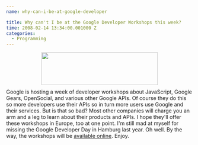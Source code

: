 ```yaml
---
name: why-can-i-be-at-google-developer

title: Why can't I be at the Google Developer Workshops this week?
time: 2008-02-14 13:34:00.001000 Z
categories:
  - Programming
---
```


<img src="http://googleworkshops.googlemashups.com/resources/workshops_header.jpg" style="margin: 0pt auto 10px; display: block; text-align: center; width: 314px; height: 88px;" title="Google Dev Workshops" alt="" />
Google is hosting a week of developer workshops about JavaScript, Google Gears, OpenSocial, and various other Google APIs. Of course they do this so more developers use their APIs so in turn more users use Google and their services. But is that so bad? Most other companies will charge you an arm and a leg to learn about their products and APIs.
I hope they'll offer these workshops in Europe, too at one point. I'm still mad at myself for missing the Google Developer Day in Hamburg last year. Oh well.
By the way, the workshops will be <a href="http://googleworkshops.googlemashups.com/">available online</a>. Enjoy.
